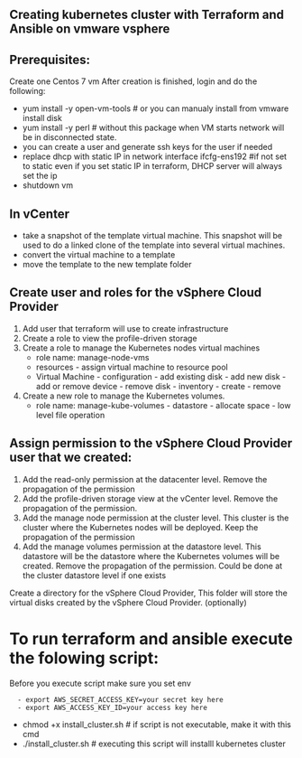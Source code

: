 ## Creating kubernetes cluster with Terraform and Ansible on vmware vsphere
## Prerequisites:
Create one Centos 7 vm
After creation is finished, login and do the following:
  - yum install -y open-vm-tools  # or you can manualy install from vmware install disk 
  - yum install -y perl 			 # without this package when VM starts network will be in disconnected state. 
  - you can create a user and generate ssh keys for the user if needed
  - replace dhcp with static IP in network interface ifcfg-ens192	 #if not set to static even if you set static IP in terraform, DHCP server will always set the ip 
  - shutdown vm

## In vCenter
  - take a snapshot of the template virtual machine. This snapshot will be used to do a linked clone of the template into several virtual machines.
  - convert the virtual machine to a template
  - move the template to the new template folder
  
## Create user and roles for the vSphere Cloud Provider 
1) Add user that terraform will use to create infrastructure
2) Create a role to view the profile-driven storage
3) Create a role to manage the Kubernetes nodes virtual machines
   - role name: manage-node-vms
   - resources 
         - assign virtual machine to resource pool
   - Virtual Machine
         - configuration
		        - add existing disk
				- add new disk
				- add or remove device
				- remove disk
		 - inventory
		        - create
				- remove
4) Create a new role to manage the Kubernetes volumes.
   - role name: manage-kube-volumes
         - datastore
		        - allocate space
				- low level file operation

## Assign permission to the vSphere Cloud Provider user that we created:

1) Add the read-only permission at the datacenter level. Remove the propagation of the permission
2) Add the profile-driven storage view at the vCenter level. Remove the propagation of the permission.
3) Add the manage node permission at the cluster level. This cluster is the cluster where the Kubernetes nodes will be deployed. Keep the propagation of the permission
4) Add the manage volumes permission at the datastore level. This datastore will be the datastore where the Kubernetes volumes will be created. 
Remove the propagation of the permission. Could be done at the cluster datastore level if one exists

Create a directory for the vSphere Cloud Provider, This folder will store the virtual disks created by the vSphere Cloud Provider. (optionally) 

# To run terraform and ansible execute the folowing script:

Before you execute script make sure you set env
```
  - export AWS_SECRET_ACCESS_KEY=your secret key here
  - export AWS_ACCESS_KEY_ID=your access key here
```  
  - chmod +x install_cluster.sh         # if script is not executable, make it with this cmd
  - ./install_cluster.sh                # executing this script will installl kubernetes cluster
```